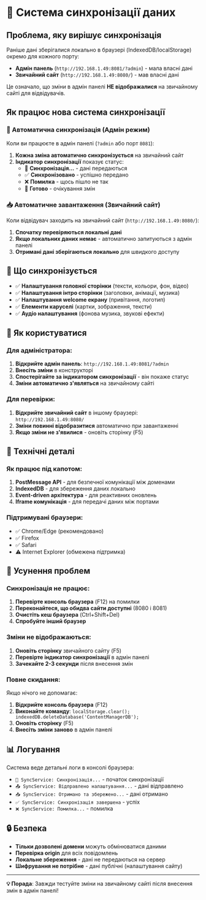 # 🔄 Система синхронізації даних

## Проблема, яку вирішує синхронізація

Раніше дані зберігалися локально в браузері (IndexedDB/localStorage) окремо для кожного порту:
- **Адмін панель** (`http://192.168.1.49:8081/?admin`) - мала власні дані
- **Звичайний сайт** (`http://192.168.1.49:8080/`) - мав власні дані

Це означало, що зміни в адмін панелі **НЕ відображалися** на звичайному сайті для відвідувачів.

## Як працює нова система синхронізації

### 🔧 Автоматична синхронізація (Адмін режим)

Коли ви працюєте в адмін панелі (`?admin` або порт `8081`):

1. **Кожна зміна автоматично синхронізується** на звичайний сайт
2. **Індикатор синхронізації** показує статус:
   - 🔄 **Синхронізація...** - дані передаються
   - ✅ **Синхронізовано** - успішно передано
   - ❌ **Помилка** - щось пішло не так
   - 💾 **Готово** - очікування змін

### 📥 Автоматичне завантаження (Звичайний сайт)

Коли відвідувач заходить на звичайний сайт (`http://192.168.1.49:8080/`):

1. **Спочатку перевіряються локальні дані**
2. **Якщо локальних даних немає** - автоматично запитуються з адмін панелі
3. **Отримані дані зберігаються локально** для швидкого доступу

## 🎯 Що синхронізується

- ✅ **Налаштування головної сторінки** (тексти, кольори, фон, відео)
- ✅ **Налаштування інтро сторінки** (заголовки, анімації, музика)
- ✅ **Налаштування welcome екрану** (привітання, логотип)
- ✅ **Елементи каруселі** (картки, зображення, тексти)
- ✅ **Аудіо налаштування** (фонова музика, звукові ефекти)

## 🚀 Як користуватися

### Для адміністратора:

1. **Відкрийте адмін панель**: `http://192.168.1.49:8081/?admin`
2. **Внесіть зміни** в конструкторі
3. **Спостерігайте за індикатором синхронізації** - він покаже статус
4. **Зміни автоматично з'являться** на звичайному сайті

### Для перевірки:

1. **Відкрийте звичайний сайт** в іншому браузері: `http://192.168.1.49:8080/`
2. **Зміни повинні відобразитися** автоматично при завантаженні
3. **Якщо зміни не з'явилися** - оновіть сторінку (F5)

## 🔧 Технічні деталі

### Як працює під капотом:

1. **PostMessage API** - для безпечної комунікації між доменами
2. **IndexedDB** - для збереження даних локально
3. **Event-driven архітектура** - для реактивних оновлень
4. **Iframe комунікація** - для передачі даних між портами

### Підтримувані браузери:

- ✅ Chrome/Edge (рекомендовано)
- ✅ Firefox
- ✅ Safari
- ⚠️ Internet Explorer (обмежена підтримка)

## 🐛 Усунення проблем

### Синхронізація не працює:

1. **Перевірте консоль браузера** (F12) на помилки
2. **Переконайтеся, що обидва сайти доступні** (8080 і 8081)
3. **Очистіть кеш браузера** (Ctrl+Shift+Del)
4. **Спробуйте інший браузер**

### Зміни не відображаються:

1. **Оновіть сторінку** звичайного сайту (F5)
2. **Перевірте індикатор синхронізації** в адмін панелі
3. **Зачекайте 2-3 секунди** після внесення змін

### Повне скидання:

Якщо нічого не допомагає:

1. **Відкрийте консоль браузера** (F12)
2. **Виконайте команду**: `localStorage.clear(); indexedDB.deleteDatabase('ContentManagerDB');`
3. **Оновіть сторінку** (F5)
4. **Внесіть зміни заново** в адмін панелі

## 📊 Логування

Система веде детальні логи в консолі браузера:

- `🔄 SyncService: Синхронізація...` - початок синхронізації
- `📤 SyncService: Відправлено налаштування...` - дані відправлено
- `📥 SyncService: Отримано та збережено...` - дані отримано
- `✅ SyncService: Синхронізація завершена` - успіх
- `❌ SyncService: Помилка...` - помилка

## 🔒 Безпека

- **Тільки дозволені домени** можуть обмінюватися даними
- **Перевірка origin** для всіх повідомлень
- **Локальне збереження** - дані не передаються на сервер
- **Шифрування не потрібне** - дані публічні (налаштування сайту)

---

**💡 Порада**: Завжди тестуйте зміни на звичайному сайті після внесення змін в адмін панелі! 